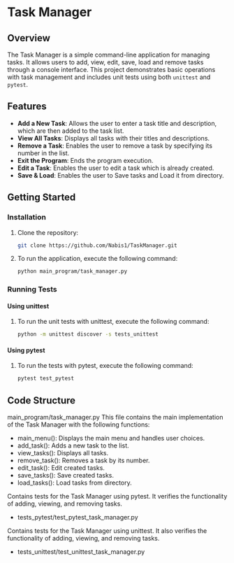 # Task Manager

## Overview

The Task Manager is a simple command-line application for managing tasks. It allows users to add, view, edit, save, load and remove tasks through a console interface. This project demonstrates basic operations with task management and includes unit tests using both `unittest` and `pytest`.

## Features

- **Add a New Task**: Allows the user to enter a task title and description, which are then added to the task list.
- **View All Tasks**: Displays all tasks with their titles and descriptions.
- **Remove a Task**: Enables the user to remove a task by specifying its number in the list.
- **Exit the Program**: Ends the program execution.
- **Edit a Task**: Enables the user to edit a task which is already created.
- **Save & Load**:  Enables the user to Save tasks and Load it from directory.

## Getting Started

### Installation

1. Clone the repository:

   ```bash
   git clone https://github.com/Nabis1/TaskManager.git
   ```
2. To run the application, execute the following command:
   ```bash
   python main_program/task_manager.py
   ```
   
### Running Tests
#### Using unittest
1. To run the unit tests with unittest, execute the following command:
   ```bash
   python -m unittest discover -s tests_unittest
   ```

#### Using pytest
1. To run the tests with pytest, execute the following command:
   ```bash
   pytest test_pytest
   ```

## Code Structure
main_program/task_manager.py
This file contains the main implementation of the Task Manager with the following functions:

- main_menu(): Displays the main menu and handles user choices.
- add_task(): Adds a new task to the list.
- view_tasks(): Displays all tasks.
- remove_task(): Removes a task by its number.
- edit_task(): Edit created tasks.
- save_tasks(): Save created tasks.
- load_tasks(): Load tasks from directory.

  
Contains tests for the Task Manager using pytest. It verifies the functionality of adding, viewing, and removing tasks.
 - tests_pytest/test_pytest_task_manager.py

Contains tests for the Task Manager using unittest. It also verifies the functionality of adding, viewing, and removing tasks.
- tests_unittest/test_unittest_task_manager.py
   
   
